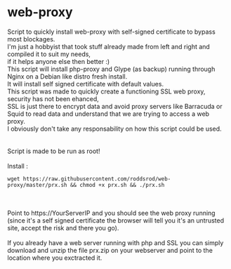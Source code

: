 # web-proxy
Script to quickly install web-proxy with self-signed certificate to bypass most blockages. <br />
I'm just a hobbyist that took stuff already made from left and right and compiled it to suit my needs, <br />
if it helps anyone else then better :) <br />
This script will install php-proxy and Glype (as backup) running through Nginx on a Debian like distro fresh install. <br />
It will install self signed certificate with default values. <br />
This script was made to quickly create a functioning SSL web proxy, security has not been ehanced, <br />
SSL is just there to encrypt data and avoid proxy servers like Barracuda or Squid to read data and understand that we are trying to access a web proxy. <br />
I obviously don't take any responsability on how this script could be used. <br />
 <br />
 <br />
Script is made to be run as root!
 <br />
 <br />
Install : <br />
```
wget https://raw.githubusercontent.com/roddsrod/web-proxy/master/prx.sh && chmod +x prx.sh && ./prx.sh
```
 <br />
 <br />
 Point to https://YourServerIP and you should see the web proxy running (since it's a self signed certificate the browser will tell you it's an untrusted site, accept the risk and there you go).
 <br />
 <br />
 If you already have a web server running with php and SSL you can simply download and unzip the file prx.zip on your webserver and point to the location where you exctracted it.
